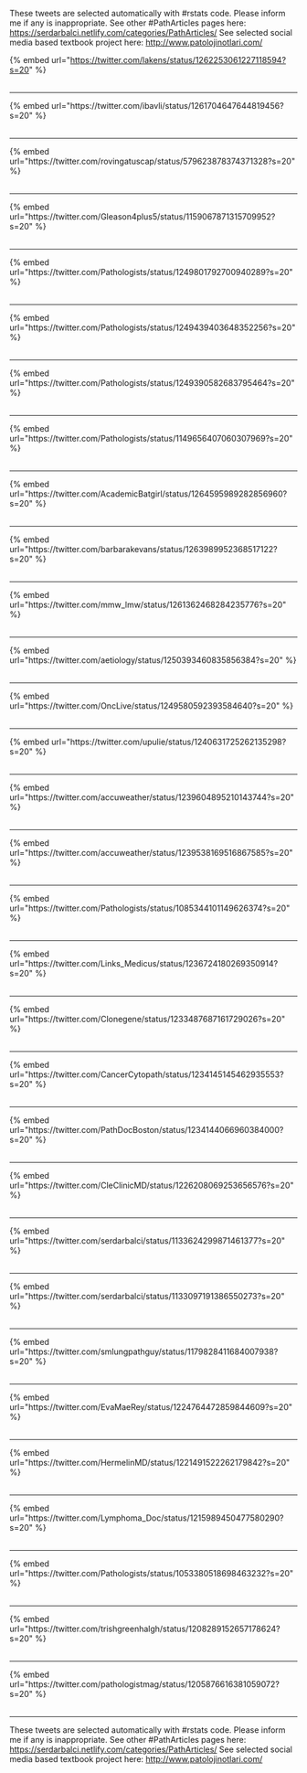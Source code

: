 

These tweets are selected automatically with #rstats code. Please inform me if any is inappropriate.
See other #PathArticles pages here: https://serdarbalci.netlify.com/categories/PathArticles/ 
See selected social media based textbook project here: http://www.patolojinotlari.com/

{% embed url="https://twitter.com/lakens/status/1262253061227118594?s=20" %}<br>
<br>
<hr>
{% embed url="https://twitter.com/ibavli/status/1261704647644819456?s=20" %}<br>
<br>
<hr>
{% embed url="https://twitter.com/rovingatuscap/status/579623878374371328?s=20" %}<br>
<br>
<hr>
{% embed url="https://twitter.com/Gleason4plus5/status/1159067871315709952?s=20" %}<br>
<br>
<hr>
{% embed url="https://twitter.com/Pathologists/status/1249801792700940289?s=20" %}<br>
<br>
<hr>
{% embed url="https://twitter.com/Pathologists/status/1249439403648352256?s=20" %}<br>
<br>
<hr>
{% embed url="https://twitter.com/Pathologists/status/1249390582683795464?s=20" %}<br>
<br>
<hr>
{% embed url="https://twitter.com/Pathologists/status/1149656407060307969?s=20" %}<br>
<br>
<hr>
{% embed url="https://twitter.com/AcademicBatgirl/status/1264595989282856960?s=20" %}<br>
<br>
<hr>
{% embed url="https://twitter.com/barbarakevans/status/1263989952368517122?s=20" %}<br>
<br>
<hr>
{% embed url="https://twitter.com/mmw_lmw/status/1261362468284235776?s=20" %}<br>
<br>
<hr>
{% embed url="https://twitter.com/aetiology/status/1250393460835856384?s=20" %}<br>
<br>
<hr>
{% embed url="https://twitter.com/OncLive/status/1249580592393584640?s=20" %}<br>
<br>
<hr>
{% embed url="https://twitter.com/upulie/status/1240631725262135298?s=20" %}<br>
<br>
<hr>
{% embed url="https://twitter.com/accuweather/status/1239604895210143744?s=20" %}<br>
<br>
<hr>
{% embed url="https://twitter.com/accuweather/status/1239538169516867585?s=20" %}<br>
<br>
<hr>
{% embed url="https://twitter.com/Pathologists/status/1085344101149626374?s=20" %}<br>
<br>
<hr>
{% embed url="https://twitter.com/Links_Medicus/status/1236724180269350914?s=20" %}<br>
<br>
<hr>
{% embed url="https://twitter.com/Clonegene/status/1233487687161729026?s=20" %}<br>
<br>
<hr>
{% embed url="https://twitter.com/CancerCytopath/status/1234145145462935553?s=20" %}<br>
<br>
<hr>
{% embed url="https://twitter.com/PathDocBoston/status/1234144066960384000?s=20" %}<br>
<br>
<hr>
{% embed url="https://twitter.com/CleClinicMD/status/1226208069253656576?s=20" %}<br>
<br>
<hr>
{% embed url="https://twitter.com/serdarbalci/status/1133624299871461377?s=20" %}<br>
<br>
<hr>
{% embed url="https://twitter.com/serdarbalci/status/1133097191386550273?s=20" %}<br>
<br>
<hr>
{% embed url="https://twitter.com/smlungpathguy/status/1179828411684007938?s=20" %}<br>
<br>
<hr>
{% embed url="https://twitter.com/EvaMaeRey/status/1224764472859844609?s=20" %}<br>
<br>
<hr>
{% embed url="https://twitter.com/HermelinMD/status/1221491522262179842?s=20" %}<br>
<br>
<hr>
{% embed url="https://twitter.com/Lymphoma_Doc/status/1215989450477580290?s=20" %}<br>
<br>
<hr>
{% embed url="https://twitter.com/Pathologists/status/1053380518698463232?s=20" %}<br>
<br>
<hr>
{% embed url="https://twitter.com/trishgreenhalgh/status/1208289152657178624?s=20" %}<br>
<br>
<hr>
{% embed url="https://twitter.com/pathologistmag/status/1205876616381059072?s=20" %}<br>
<br>
<hr>


These tweets are selected automatically with #rstats code. Please inform me if any is inappropriate.
See other #PathArticles pages here: https://serdarbalci.netlify.com/categories/PathArticles/ 
See selected social media based textbook project here: http://www.patolojinotlari.com/
